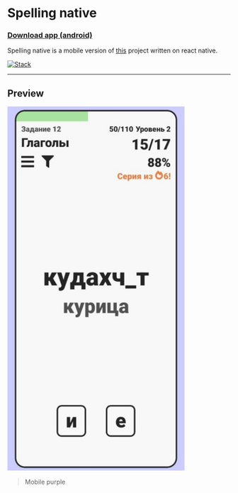 # Spelling native

<a href="https://github.com/Gjils/spelling-game-native/blob/main/preview/spelling-game.apk" download="spelling-game">
  <h3>Download app (android)</h3>
</a>

Spelling native is a mobile version of [this](https://github.com/Gjils/spelling-game) project written on react native.

[![Stack](https://skillicons.dev/icons?i=react)](https://skillicons.dev)

***

## Preview

<img src="https://github.com/Gjils/spelling-game-native/blob/main/preview/mobile-purple.jpg" alt="Mobile purple" width="400"/>
  
> Mobile purple
